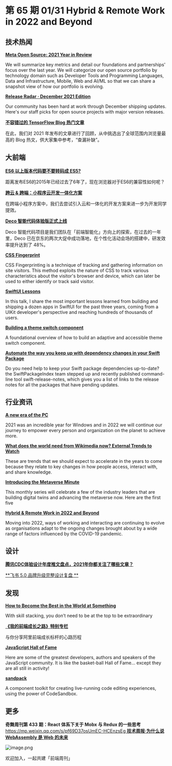 # 第 65 期 01/31 Hybrid & Remote Work in 2022 and Beyond
## 技术热闻
[**Meta Open Source: 2021 Year in Review**](https://developers.facebook.com/blog/post/2022/01/24/open-source-2021-year-in-review/)

We will summarize key metrics and detail our foundations and partnerships' focus over the last year. We will categorize our open source portfolio by technology domain such as Developer Tools and Programming Languages, Data and Infrastructure, Mobile, Web and AI/ML so that we can share a snapshot view of how our portfolio is evolving.

[**Release Radar · December 2021 Edition**](https://github.blog/2022-01-21-release-radar-dec-2021/)

Our community has been hard at work through December shipping updates. Here's our staff picks for open source projects with major version releases.

[**不容错过的 TensorFlow Blog 热门文章**](https://mp.weixin.qq.com/s/V-1rIqfa_yjayREpokynKg)

在此，我们对 2021 年发布的文章进行了回顾，从中挑选出了全球范围内浏览量最高的 Blog 热文，供大家集中参考，“查漏补缺”。

## 大前端
[**ES6 以上版本代码要不要转码成 ES5?**](https://mp.weixin.qq.com/s/rXR2saY72PjAg3_YWFT1bQ)

距离发布ES6的2015年已经过去了6年了，现在浏览器对于ES6的兼容性如何呢？

[**跨云 & 跨端：小程序云开发一体化方案**](https://mp.weixin.qq.com/s/a7qk0Wc3S4ZouWKzNgpk1Q)

在跨端小程序方案中，我们去尝试引入云和一体化的开发方案来进一步为开发同学提效。

[**Deco 智能代码体验版正式上线**](https://mp.weixin.qq.com/s/D1vb6v-Ktvxzs5xzKUudcw)

Deco 智能代码项目是我们团队在「前端智能化」方向上的探索，在过去的一年里，Deco 已在京东的两次大促中成功落地，在个性化活动会场的搭建中，研发效率提升达到了 48%。

[**CSS Fingerprint**](https://csstracking.dev/)

CSS Fingerprinting is a technique of tracking and gathering information on site visitors. This method exploits the nature of CSS to track various characteristics about the visitor's browser and device, which can later be used to either identify or track said visitor.

[**SwiftUI Lessons**](https://speakerdeck.com/zntfdr/swiftui-lessons)

In this talk, I share the most important lessons learned from building and shipping a dozen apps in SwiftUI for the past three years, coming from a UIKit developer's perspective and reaching hundreds of thousands of users.

[**Building a theme switch component**](https://web.dev/building-a-theme-switch-component)

A foundational overview of how to build an adaptive and accessible theme switch component.

[**Automate the way you keep up with dependency changes in your Swift Package**](https://blog.eidinger.info/automate-the-way-you-keep-up-with-dependency-changes-in-your-swift-package)

Do you need help to keep your Swift package dependencies up-to-date? the SwiftPackageIndex team stepped up and recently published command-line tool swift-release-notes, which gives you a list of links to the release notes for all the packages that have pending updates.

## 行业资讯
[**A new era of the PC**](https://blogs.windows.com/windowsexperience/2022/01/26/a-new-era-of-the-pc/)

2021 was an incredible year for Windows and in 2022 we will continue our journey to empower every person and organization on the planet to achieve more.

[**What does the world need from Wikimedia now? External Trends to Watch**](https://diff.wikimedia.org/2022/01/28/what-does-the-world-need-from-us-now-external-trends-to-watch/)

These are trends that we should expect to accelerate in the years to come because they relate to key changes in how people access, interact with, and share knowledge.

[**Introducing the Metaverse Minute**](https://blog.unity.com/manufacturing/introducing-the-metaverse-minute)

This monthly series will celebrate a few of the industry leaders that are building digital twins and advancing the metaverse now. Here are the first five

[**Hybrid & Remote Work in 2022 and Beyond**](https://www.infoq.com/articles/hybrid-remote-2022/)

Moving into 2022, ways of working and interacting are continuing to evolve as organisations adapt to the ongoing changes brought about by a wide range of factors influenced by the COVID-19 pandemic.

## 设计
[**腾讯CDC体验设计年度推文盘点，2021年你都关注了哪些文章？**](https://mp.weixin.qq.com/s/nXPweIJVBIXSpz-S_XF1qA)


[**飞书 5.0 品牌升级完整设计复盘 **](https://www.uisdc.com/feishu-5-0)


## 发现
[**How to Become the Best in the World at Something**](https://unchartedterritories.tomaspueyo.com/p/how-to-become-the-best-in-the-world)

With skill stacking, you don’t need to be at the top to be extraordinary

[**《我的前端成长之路》特别专栏**](https://www.yuque.com/alibabaf2e/hos0u6)

与你分享阿里前端成长标杆的心路历程

[**JavaScript Hall of Fame**](https://bestofjs.org/hall-of-fame)

Here are some of the greatest developers, authors and speakers of the JavaScript community. It is like the basket-ball Hall of Fame... except they are all still in activity!

[**sandpack**](https://github.com/codesandbox/sandpack)

A component toolkit for creating live-running code editing experiences, using the power of CodeSandbox.

## 更多
**奇舞周刊第 433 期：React 体系下关于 Mobx 与 Redux 的一些思考**
[https://mp.weixin.qq.com/s/pf69D37osUmEC-HCEnzsEg
](https://mp.weixin.qq.com/s/pf69D37osUmEC-HCEnzsEg)
[**技术周报·为什么说 WebAssembly 是 Web 的未来**](https://mp.weixin.qq.com/s/E_og7PehqW78mNsaDYmhOQ)

![image.png](https://cdn.nlark.com/yuque/0/2020/png/85771/1605930034828-7fc81343-651f-4a15-8465-eebe5a23cf61.png#crop=0&crop=0&crop=1&crop=1&height=31&id=C5Hpa&margin=%5Bobject%20Object%5D&name=image.png&originHeight=90&originWidth=2186&originalType=binary&ratio=1&rotation=0&showTitle=false&size=14325&status=done&style=none&title=&width=746)


欢迎加入，一起共建「前端周刊」
